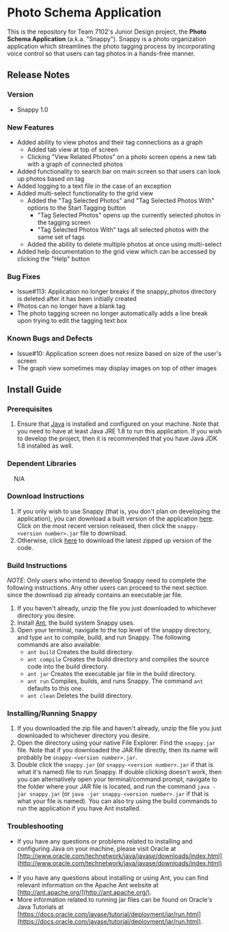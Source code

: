 # Photo Schema Application

This is the repository for Team 7102's Junior Design project, the **Photo Schema Application** (a.k.a. "Snappy"). Snappy is a photo organization application which streamlines the photo tagging process by incorporating voice control so that users can tag photos in a hands-free manner.

## Release Notes
### Version
* Snappy 1.0
### New Features
* Added ability to view photos and their tag connections as a graph
  * Added tab view at top of screen
  * Clicking "View Related Photos" on a photo screen opens a new tab with a graph of connected photos
* Added functionality to search bar on main screen so that users can look up photos based on tag
* Added logging to a text file in the case of an exception
* Added multi-select functionality to the grid view
  * Added the "Tag Selected Photos" and "Tag Selected Photos With" options to the Start Tagging button
    * "Tag Selected Photos" opens up the currently selected photos in the tagging screen
    * "Tag Selected Photos With" tags all selected photos with the same set of tags
  * Added the ability to delete multiple photos at once using multi-select
* Added help documentation to the grid view which can be accessed by clicking the "Help" button
### Bug Fixes
* Issue#113: Application no longer breaks if the snappy_photos directory is deleted after it has been initially created
* Photos can no longer have a blank tag
* The photo tagging screen no longer automatically adds a line break upon trying to edit the tagging text box
### Known Bugs and Defects
* Issue#10: Application screen does not resize based on size of the user's screen
* The graph view sometimes may display images on top of other images

## Install Guide
### Prerequisites
1. Ensure that [Java](http://www.oracle.com/technetwork/java/javase/downloads/index.html) is installed and configured on your machine. Note that you need to have at least Java JRE 1.8 to run this application. If you wish to develop the project, then it is recommended that you have Java JDK 1.8 installed as well.
### Dependent Libraries
&nbsp;&nbsp;&nbsp;&nbsp;N/A
### Download Instructions
1. If you only wish to use Snappy (that is, you don't plan on developing the application), you can download a built version of the application [here](https://github.com/kylepelton/snappy/releases). Click on the most recent version released, then click the `snappy-<version number>.jar` file to download. 
2. Otherwise, click [here](https://github.com/kylepelton/snappy/archive/master.zip) to download the latest zipped up version of the code.
### Build Instructions
*NOTE*: Only users who intend to develop Snappy need to complete the following instructions. Any other users can proceed to the next section since the download zip already contains an executable jar file.
1. If you haven't already, unzip the file you just downloaded to whichever directory you desire.
2. Install [Ant](http://ant.apache.org/), the build system Snappy uses.
3. Open your terminal, navigate to the top level of the snappy directory, and type `ant` to compile, build, and run Snappy. The following commands are also available:
    * `ant build` Creates the build directory.
    * `ant compile` Creates the build directory and compiles the source code into the build directory.
    * `ant jar` Creates the executable jar file in the build directory.
    * `ant run` Compiles, builds, and runs Snappy. The command `ant` defaults to this one.
    * `ant clean` Deletes the build directory.
### Installing/Running Snappy
1. If you downloaded the zip file and haven't already, unzip the file you just downloaded to whichever directory you desire.
2. Open the directory using your native File Explorer. Find the `snappy.jar` file. Note that if you downloaded the JAR file directly, then its name will probably be `snappy-<version number>.jar`.
3. Double click the `snappy.jar` (or `snappy-<version number>.jar` if that is what it's named) file to run Snappy. If double clicking doesn't work, then you can alternatively open your terminal/command prompt, navigate to the folder where your JAR file is located, and run the command `java -jar snappy.jar` (or `java -jar snappy-<version number>.jar` if that is what your file is named). You can also try using the build commands to run the application if you have Ant installed.
### Troubleshooting
* If you have any questions or problems related to installing and configuring Java on your machine, please visit Oracle at [http://www.oracle.com/technetwork/java/javase/downloads/index.html](http://www.oracle.com/technetwork/java/javase/downloads/index.html).
* If you have any questions about installing or using Ant, you can find relevant information on the Apache Ant website at [http://ant.apache.org/](http://ant.apache.org/).
* More information related to running jar files can be found on Oracle's Java Tutorials at [https://docs.oracle.com/javase/tutorial/deployment/jar/run.html](https://docs.oracle.com/javase/tutorial/deployment/jar/run.html).
